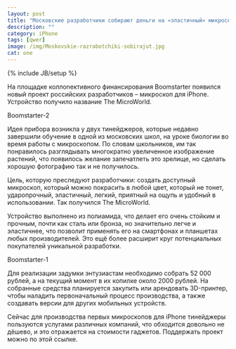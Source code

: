 ```yaml
---
layout: post
title: "Московские разработчики собирают деньги на «эластичный» микроскоп для iPhone"
description: ""
category: iPhone
tags: [qwer]
image: /img/Moskovskie-razrabotchiki-sobirajut.jpg
cat: one
---
```

{% include JB/setup %}

На площадке коллoneктивного финансирования Boomstarter появился новый проект российских разработчиков – микроскоп для iPhone. Устройство получило название The MicroWorld.<!--more-->

Boomstarter-2

Идея прибора возникла у двух тинейджеров, которые недавно завершили обучение в одной из московских школ, на уроке биологии во время работы с микроскопом. По словам школьников, им так понравилось разглядывать многократно увеличенное изображение растений, что появилось желание запечатлеть это зрелище, но сделать хорошую фотографию так и не получилось.

Цель, которую преследуют разработчики: создать доступный микроскоп, который можно покрасить в любой цвет, который не тонет, ударопрочный, эластичный, легкий, приятный на ощупь и удобный в использовании. Так получился The MicroWorld.

Устройство выполнено из полиамида, что делает его очень стойким и прочным, почти как сталь или бронза, но значительно легче и эластичнее, что позволит применять его на смартфонах и планшетах любых производителей. Это ещё более расширит круг потенциальных покупателей уникальной разработки.

Boomstarter-1

Для реализации задумки энтузиастам необходимо собрать 52 000 рублей, а на текущий момент в их копилке около 2000 рублей. На собранные средства планируется закупить или арендовать 3D-принтер, чтобы наладить первоначальный процесс производства, а также создавать версии для других мобильных устройств.

Сейчас для производства первых микроскопов для iPhone тинейджеры пользуются услугами различных компаний, что обходится довольно не дёшево, и это отражается на стоимости гаджетов. Поддержать проект можно по этой ссылке.
